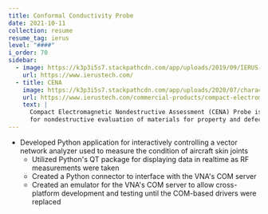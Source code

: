 ```yaml
---
title: Conformal Conductivity Probe
date: 2021-10-11
collection: resume
resume_tag: ierus
level: "####"
i_order: 70
sidebar:
  - image: https://k3p3i5s7.stackpathcdn.com/app/uploads/2019/09/IERUS-Logo-1-transparent-background-no-tagline300px-250x77.png
    url: https://www.ierustech.com/
  - title: CENA
    image: https://k3p3i5s7.stackpathcdn.com/app/uploads/2020/07/characterizing-material-with-handheld-probe-1.png
    url: https://www.ierustech.com/commercial-products/compact-electromagnetic-nondestructive-assessment-probe/
    text: |
      Compact Electromagnetic Nondestructive Assessment (CENA) Probe is a handheld High Sensitivity RF Probe. It is used
      for nondestructive evaluation of materials for property and defect inspection.
---
```


- Developed Python application for interactively controlling a vector network
  analyzer used to measure the condition of aircraft skin joints
  - Utilized Python's QT package for displaying data in realtime as RF
    measurements were taken
  - Created a Python connector to interface with the VNA's COM server
  - Created an emulator for the VNA's COM server to allow cross-platform
    development and testing until the COM-based drivers were replaced

